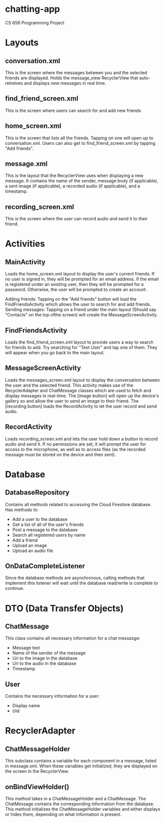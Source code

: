# chatting-app
CS 656 Programming Project

# Layouts
## conversation.xml
This is the screen where the messages between you and the selected friends are displayed.
Holds the message_view RecyclerView that auto-retreives and displays new messages in real time.

## find_friend_screen.xml
This is the screen where users can search for and add new friends

## home_screen.xml
This is the screen that lists all the friends. Tapping on one will open up to conversation.xml.
Users can also get to find_friend_screen.xml by tapping "Add friends".

## message.xml
This is the layout that the RecyclerView uses when displaying a new message.
It contains the name of the sender, message body (if applicable), a sent image (if applicable), a recorded audio (if applicable),
and a timestamp.

## recording_screen.xml
This is the screen where the user can record audio and send it to their friend.

# Activities
## MainActivity
Loads the home_screen.xml layout to display the user's current friends. If no user is signed in, they will be prompted for an email address. If the email is registered under an existing user, then they will be prompted for a password. Otherwise, the user will be prompted to create an account. 

Adding friends: Tapping on the "Add friends" button will load the FindFriendsActivity which allows the user to search for and add friends.
Sending messages: Tapping on a friend under the main layout (Should say "Contacts" on the top ofthe screen) will create the MessageScreenActivity.

## FindFriendsActivity
Loads the find_friend_screen.xml layout to provide users a way to search for friends to add. Try searching for "Test User" and tap one of them. They will appear when you go back to the main layout.

## MessageScreenActivity
Loads the messages_screen.xml layout to display the conversation between the user and the selected friend. This activity makes use of the RecyclerAdapter and ChatMessage classes which are used to fetch and display messages in real-time.
The [image button] will open up the device's gallery so and allow the user to send an image to their friend.
The [recording button] loads the RecordActivity to let the user record and send audio.

## RecordActivity
Loads recording_screen.xml and lets the user hold down a button to record audio and send it.
If no permissions are set, it will prompt the user for access to the microphone, as well as to access files (as the recorded message
must be stored on the device and then sent).

# Database
## DatabaseRepository
Contains all methods related to accessing the Cloud Firestore database. Has methods to:
* Add a user to the database
* Get a list of all of the user's friends
* Post a message to the database
* Search all registered users by name
* Add a friend
* Upload an image
* Upload an audio file

## OnDataCompleteListener
Since the database methods are asynchronous, calling methods that implement this listener will wait until the database read/write is
complete to continue.

# DTO (Data Transfer Objects)
## ChatMessage
This class contains all necessary information for a chat messasge:
* Message text 
* Name of the sender of the message
* Uri to the image in the database
* Uri to the audio in the database
* Timestamp

## User
Contains the necessary information for a user:
* Display name
* Uid

# RecyclerAdapter
## ChatMessageHolder
This subclass contains a variable for each component in a message, listed in message.xml. When these variables get initialized, they are displayed on the screen in the RecyclerView.

## onBindViewHolder()
This method takes in a ChatMessageHolder and a ChatMessage. The ChatMessage contains the corresponding information from the database.
This method initializes the ChatMessageHolder variables and either displays or hides them, depending on what information is present.
